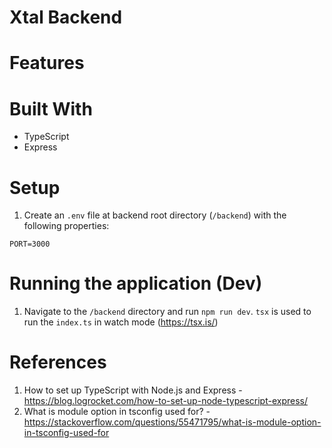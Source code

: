 # Xtal Backend

# Features

# Built With

- TypeScript
- Express

# Setup

1. Create an `.env` file at backend root directory (`/backend`) with the following properties:

```shell
PORT=3000
```

# Running the application (Dev)

1. Navigate to the `/backend` directory and run `npm run dev`. `tsx` is used to run the `index.ts` in watch mode (https://tsx.is/)

# References

1. How to set up TypeScript with Node.js and Express - https://blog.logrocket.com/how-to-set-up-node-typescript-express/
2. What is module option in tsconfig used for? - https://stackoverflow.com/questions/55471795/what-is-module-option-in-tsconfig-used-for
